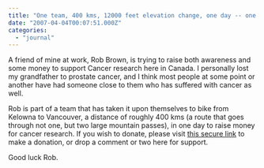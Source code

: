 ```yaml
---
title: "One team, 400 kms, 12000 feet elevation change, one day -- one disease"
date: "2007-04-04T00:07:51.000Z"
categories: 
  - "journal"
---
```


A friend of mine at work, Rob Brown, is trying to raise both awareness and some money to support Cancer research here in Canada. I personally lost my grandfather to prostate cancer, and I think most people at some point or another have had someone close to them who has suffered with cancer as well.

Rob is part of a team that has taken it upon themselves to bike from Kelowna to Vancouver, a distance of roughly 400 kms (a route that goes through not one, but two large mountain passes), in one day to raise money for cancer research. If you wish to donate, please visit [this secure link](https://www.kintera.org/faf/donorReg/donorPledge.asp?ievent=228634&lis=1&kntae228634=11939B6E368F4326AD5FF2CAB49D2A80&supId=124729243) to make a donation, or drop a comment or two here for support.

Good luck Rob.
